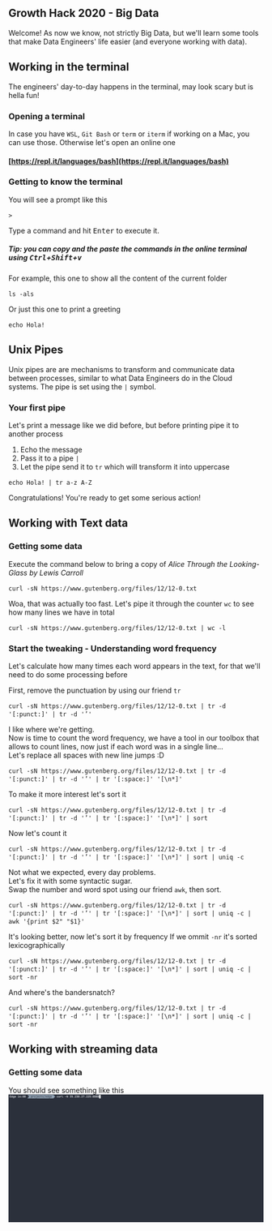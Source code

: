 ## Growth Hack 2020 - Big Data
Welcome! As now we know, not strictly Big Data, but we'll learn some tools that make Data Engineers' life easier (and everyone working with data).

## Working in the terminal
The engineers' day-to-day happens in the terminal, may look scary but is hella fun!

### Opening a terminal
In case you have `WSL`, `Git Bash` or `term` or `iterm` if working on a Mac, you can use those.
Otherwise let's open an online one
#### [https://repl.it/languages/bash](https://repl.it/languages/bash)

### Getting to know the terminal
You will see a prompt like this
```
>
```
Type a command and hit <kbd>Enter</kbd> to execute it.

##### Tip: you can copy and the paste the commands in the online terminal using <kbd>Ctrl</kbd>+<kbd>Shift</kbd>+<kbd>v</kbd>

For example, this one to show all the content of the current folder
```
ls -als
```
Or just this one to print a greeting
```
echo Hola!
```

## Unix Pipes
Unix pipes are are mechanisms to transform and communicate data between processes, similar to what Data Engineers do in the Cloud systems.
The pipe is set using the `|` symbol.

### Your first pipe
Let's print a message like we did before, but before printing pipe it to another process
1. Echo the message
2. Pass it to a pipe `|`
3. Let the pipe send it to `tr` which will transform it into uppercase
```
echo Hola! | tr a-z A-Z
```
Congratulations! You're ready to get some serious action!

## Working with Text data
### Getting some data
Execute the command below to bring a copy of *Alice Through the Looking-Glass by Lewis Carroll*
```
curl -sN https://www.gutenberg.org/files/12/12-0.txt
```

Woa, that was actually too fast.
Let's pipe it through the counter `wc` to see how many lines we have in total
```
curl -sN https://www.gutenberg.org/files/12/12-0.txt | wc -l
```

### Start the tweaking - Understanding word frequency
Let's calculate how many times each word appears in the text, for that we'll need to do some processing before

First, remove the punctuation by using our friend `tr`
```
curl -sN https://www.gutenberg.org/files/12/12-0.txt | tr -d '[:punct:]' | tr -d '’'
```

I like where we're getting.   
Now is time to count the word frequency, we have a tool in our toolbox that allows to count lines, now just if each word was in a single line...  
Let's replace all spaces with new line jumps :D
```
curl -sN https://www.gutenberg.org/files/12/12-0.txt | tr -d '[:punct:]' | tr -d '’' | tr '[:space:]' '[\n*]'
```

To make it more interest let's sort it
```
curl -sN https://www.gutenberg.org/files/12/12-0.txt | tr -d '[:punct:]' | tr -d '’' | tr '[:space:]' '[\n*]' | sort
```

Now let's count it
```
curl -sN https://www.gutenberg.org/files/12/12-0.txt | tr -d '[:punct:]' | tr -d '’' | tr '[:space:]' '[\n*]' | sort | uniq -c
```

Not what we expected, every day problems.   
Let's fix it with some syntactic sugar.  
Swap the number and word spot using our friend `awk`, then sort.  
```
curl -sN https://www.gutenberg.org/files/12/12-0.txt | tr -d '[:punct:]' | tr -d '’' | tr '[:space:]' '[\n*]' | sort | uniq -c | awk '{print $2" "$1}'
```

It's looking better, now let's sort it by frequency
If we ommit `-nr` it's sorted lexicographically
```
curl -sN https://www.gutenberg.org/files/12/12-0.txt | tr -d '[:punct:]' | tr -d '’' | tr '[:space:]' '[\n*]' | sort | uniq -c | sort -nr
```

And where's the bandersnatch?
```
curl -sN https://www.gutenberg.org/files/12/12-0.txt | tr -d '[:punct:]' | tr -d '’' | tr '[:space:]' '[\n*]' | sort | uniq -c | sort -nr
```

## Working with streaming data
### Getting some data
You should see something like this
![Demo Streaming Data](img/curl_stream.gif)
